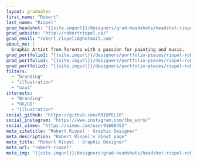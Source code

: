 ```yaml
---
layout: graduates
first_name: "Robert"
last_name: "Riopel"
grad_headshot: "{{site.imgurl}}/designers/grad-headshots/headshot-riopel-robert.jpg"
grad_website: "http://robertriopel.ca/"
grad_email: "robert.riopel18@hotmail.com"
about_me: |
  Graphic Artist from Toronto with a passion for painting and music.
grad_portfolio1: "{{site.imgurl}}/designers/portfolio-pieces/riopel-robert-portfolio1.mp4"
grad_portfolio2: "{{site.imgurl}}/designers/portfolio-pieces/riopel-robert-portfolio2.jpg"
grad_portfolio3: "{{site.imgurl}}/designers/portfolio-pieces/riopel-robert-portfolio3.jpg"
filters:
  - "branding"
  - "illustration"
  - "uxui"
interests:
  - "Branding"
  - "UX/UI"
  - "Illustration"
social_github: "https://github.com/RRIOPEL18"
social_instagram: "https://www.instagram.com/the_worn/"
social_vimeo: "https://vimeo.com/user91669452"
meta_sitetitle: "Robert Riopel · Graphic Designer"
meta_description: "Robert Riopel's about page"
meta_title: "Robert Riopel · Graphic Designer"
meta_url: "robert-riopel"
meta_img: "{{site.imgurl}}/designers/grad-headshots/headshot-riopel-robert.jpg"
---
```

